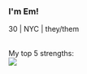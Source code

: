 ### I'm Em!
30 | NYC | they/them <br/><br/>

My top 5 strengths:<br/>
<img src='https://media-exp1.licdn.com/dms/image/C4E2DAQGJKi452GktAw/profile-treasury-image-shrink_8192_8192/0/1619192261771?e=1620248400&v=beta&t=zTnBrwcrRwLoM3hg3MWjzEmvXzEhIBzEULndW7i2EVQ'/>
